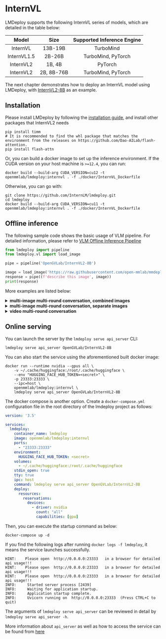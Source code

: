 # InternVL

LMDeploy supports the following InternVL series of models, which are detailed in the table below:

|    Model    |    Size    | Supported Inference Engine |
| :---------: | :--------: | :------------------------: |
|  InternVL   |  13B-19B   |         TurboMind          |
| InternVL1.5 |   2B-26B   |     TurboMind, PyTorch     |
|  InternVL2  |   1B, 4B   |          PyTorch           |
|  InternVL2  | 2B, 8B-76B |     TurboMind, PyTorch     |

The next chapter demonstrates how to deploy an InternVL model using LMDeploy, with [InternVL2-8B](https://huggingface.co/OpenGVLab/InternVL2-8B) as an example.

## Installation

Please install LMDeploy by following the [installation guide](../get_started/installation.md), and install other packages that InternVL2 needs

```shell
pip install timm
# It is recommended to find the whl package that matches the environment from the releases on https://github.com/Dao-AILab/flash-attention.
pip install flash-attn
```

Or, you can build a docker image to set up the inference environment. If the CUDA version on your host machine is `>=12.4`, you can run:

```
docker build --build-arg CUDA_VERSION=cu12 -t openmmlab/lmdeploy:internvl . -f ./docker/InternVL_Dockerfile
```

Otherwise, you can go with:

```shell
git clone https://github.com/InternLM/lmdeploy.git
cd lmdeploy
docker build --build-arg CUDA_VERSION=cu11 -t openmmlab/lmdeploy:internvl . -f ./docker/InternVL_Dockerfile
```

## Offline inference

The following sample code shows the basic usage of VLM pipeline. For detailed information, please refer to [VLM Offline Inference Pipeline](./vl_pipeline.md)

```python
from lmdeploy import pipeline
from lmdeploy.vl import load_image

pipe = pipeline('OpenGVLab/InternVL2-8B')

image = load_image('https://raw.githubusercontent.com/open-mmlab/mmdeploy/main/tests/data/tiger.jpeg')
response = pipe((f'describe this image', image))
print(response)
```

More examples are listed below:

<details>
  <summary>
    <b>multi-image multi-round conversation, combined images</b>
  </summary>

```python
from lmdeploy import pipeline, GenerationConfig
from lmdeploy.vl.constants import IMAGE_TOKEN

pipe = pipeline('OpenGVLab/InternVL2-8B', log_level='INFO')
messages = [
    dict(role='user', content=[
        dict(type='text', text=f'<img>{IMAGE_TOKEN}{IMAGE_TOKEN}</img>\nDescribe the two images in detail.'),
        dict(type='image_url', image_url=dict(max_dynamic_patch=12, url='https://raw.githubusercontent.com/OpenGVLab/InternVL/main/internvl_chat/examples/image1.jpg')),
        dict(type='image_url', image_url=dict(max_dynamic_patch=12, url='https://raw.githubusercontent.com/OpenGVLab/InternVL/main/internvl_chat/examples/image2.jpg'))
    ])
]
out = pipe(messages, gen_config=GenerationConfig(top_k=1))

messages.append(dict(role='assistant', content=out.text))
messages.append(dict(role='user', content='What are the similarities and differences between these two images.'))
out = pipe(messages, gen_config=GenerationConfig(top_k=1))
```

</details>

<details>
  <summary>
    <b>multi-image multi-round conversation, separate images</b>
  </summary>

```python
from lmdeploy import pipeline, GenerationConfig
from lmdeploy.vl.constants import IMAGE_TOKEN

pipe = pipeline('OpenGVLab/InternVL2-8B', log_level='INFO')
messages = [
    dict(role='user', content=[
        dict(type='text', text=f'Image-1: <img>{IMAGE_TOKEN}</img>\nImage-2: <img>{IMAGE_TOKEN}</img>\nDescribe the two images in detail.'),
        dict(type='image_url', image_url=dict(max_dynamic_patch=12, url='https://raw.githubusercontent.com/OpenGVLab/InternVL/main/internvl_chat/examples/image1.jpg')),
        dict(type='image_url', image_url=dict(max_dynamic_patch=12, url='https://raw.githubusercontent.com/OpenGVLab/InternVL/main/internvl_chat/examples/image2.jpg'))
    ])
]
out = pipe(messages, gen_config=GenerationConfig(top_k=1))

messages.append(dict(role='assistant', content=out.text))
messages.append(dict(role='user', content='What are the similarities and differences between these two images.'))
out = pipe(messages, gen_config=GenerationConfig(top_k=1))
```

</details>

<details>
  <summary>
    <b>video multi-round conversation</b>
  </summary>

```python
import numpy as np
from lmdeploy import pipeline, GenerationConfig
from decord import VideoReader, cpu
from lmdeploy.vl.constants import IMAGE_TOKEN
from lmdeploy.vl.utils import encode_image_base64
from PIL import Image
pipe = pipeline('OpenGVLab/InternVL2-8B', log_level='INFO')


def get_index(bound, fps, max_frame, first_idx=0, num_segments=32):
    if bound:
        start, end = bound[0], bound[1]
    else:
        start, end = -100000, 100000
    start_idx = max(first_idx, round(start * fps))
    end_idx = min(round(end * fps), max_frame)
    seg_size = float(end_idx - start_idx) / num_segments
    frame_indices = np.array([
        int(start_idx + (seg_size / 2) + np.round(seg_size * idx))
        for idx in range(num_segments)
    ])
    return frame_indices


def load_video(video_path, bound=None, num_segments=32):
    vr = VideoReader(video_path, ctx=cpu(0), num_threads=1)
    max_frame = len(vr) - 1
    fps = float(vr.get_avg_fps())
    pixel_values_list, num_patches_list = [], []
    frame_indices = get_index(bound, fps, max_frame, first_idx=0, num_segments=num_segments)
    imgs = []
    for frame_index in frame_indices:
        img = Image.fromarray(vr[frame_index].asnumpy()).convert('RGB')
        imgs.append(img)
    return imgs


video_path = 'red-panda.mp4'
imgs = load_video(video_path, num_segments=8)

question = ''
for i in range(len(imgs)):
    question = question + f'Frame{i+1}: <img>{IMAGE_TOKEN}</img>\n'

question += 'What is the red panda doing?'

content = [{'type': 'text', 'text': question}]
for img in imgs:
    content.append({'type': 'image_url', 'image_url': {'max_dynamic_patch': 1, 'url': f'data:image/jpeg;base64,{encode_image_base64(img)}'}})

messages = [dict(role='user', content=content)]
out = pipe(messages, gen_config=GenerationConfig(top_k=1))

messages.append(dict(role='assistant', content=out.text))
messages.append(dict(role='user', content='Describe this video in detail. Don\'t repeat.'))
out = pipe(messages, gen_config=GenerationConfig(top_k=1))
```

</details>

## Online serving

You can launch the server by the `lmdeploy serve api_server` CLI:

```shell
lmdeploy serve api_server OpenGVLab/InternVL2-8B
```

You can also start the service using the aforementioned built docker image:

```shell
docker run --runtime nvidia --gpus all \
    -v ~/.cache/huggingface:/root/.cache/huggingface \
    --env "HUGGING_FACE_HUB_TOKEN=<secret>" \
    -p 23333:23333 \
    --ipc=host \
    openmmlab/lmdeploy:internvl \
    lmdeploy serve api_server OpenGVLab/InternVL2-8B
```

The docker compose is another option. Create a `docker-compose.yml` configuration file in the root directory of the lmdeploy project as follows:

```yaml
version: '3.5'

services:
  lmdeploy:
    container_name: lmdeploy
    image: openmmlab/lmdeploy:internvl
    ports:
      - "23333:23333"
    environment:
      HUGGING_FACE_HUB_TOKEN: <secret>
    volumes:
      - ~/.cache/huggingface:/root/.cache/huggingface
    stdin_open: true
    tty: true
    ipc: host
    command: lmdeploy serve api_server OpenGVLab/InternVL2-8B
    deploy:
      resources:
        reservations:
          devices:
            - driver: nvidia
              count: "all"
              capabilities: [gpu]
```

Then, you can execute the startup command as below:

```shell
docker-compose up -d
```

If you find the following logs after running `docker logs -f lmdeploy`, it means the service launches successfully.

```text
HINT:    Please open  http://0.0.0.0:23333   in a browser for detailed api usage!!!
HINT:    Please open  http://0.0.0.0:23333   in a browser for detailed api usage!!!
HINT:    Please open  http://0.0.0.0:23333   in a browser for detailed api usage!!!
INFO:     Started server process [2439]
INFO:     Waiting for application startup.
INFO:     Application startup complete.
INFO:     Uvicorn running on  http://0.0.0.0:23333  (Press CTRL+C to quit)
```

The arguments of `lmdeploy serve api_server` can be reviewed in detail by `lmdeploy serve api_server -h`.

More information about `api_server` as well as how to access the service can be found from [here](api_server_vl.md)
